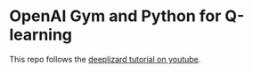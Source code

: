 # OpenAI Gym and Python for Q-learning

This repo follows the [deeplizard tutorial on youtube](https://youtu.be/QK_PP_2KgGE).